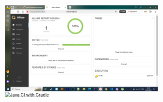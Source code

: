 ![img.png](img.png)
[![Java CI with Gradle](https://github.com/Swooow/Allure/actions/workflows/gradle.yml/badge.svg)](https://github.com/Swooow/Allure/actions/workflows/gradle.yml)